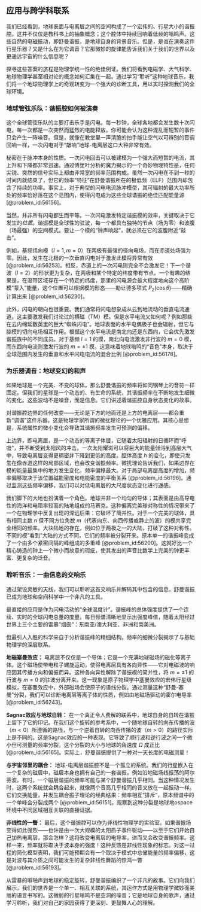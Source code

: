 ## 应用与跨学科联系

我们已经看到，地球表面与电离层之间的空间构成了一个宏伟的、行星大小的谐振腔。这并不仅仅是教科书上的抽象概念；这个腔体中持续回响着低频的嗡鸣声。这些自然的电磁振动，即舒曼谐振，是地球自身的背景音乐。但是，是谁在演奏这件行星乐器？又是什么在为它调音？它那微妙的旋律能告诉我们关于我们的世界以及更遥远宇宙的什么信息呢？

探寻这些答案的旅程是物理学统一性的绝佳例证。我们将看到电磁学、大气科学、地球物理学甚至相对论的概念如何汇集在一起。通过学习“聆听”这种地球音乐，我们将一个地球物理学上的奇观转变为一个强大的诊断工具，用以实时探测我们的全球环境。

### 地球管弦乐队：谐振腔如何被演奏

这个全球管弦乐队的主要打击乐手是闪电。每一秒钟，全球各地都会发生数十次闪电，每一次都是一次突然而猛烈的电能释放。你可能会认为这种混乱而短暂的事件只会产生一阵噪音。但是，就像在教堂里一声清脆的拍手能让空气以可辨别的音调回响一样，一次闪电对于“敲响”地球-电离层这口大钟非常有效。

秘密在于脉冲本身的性质。一次闪电回击可以被建模为一个强大而短暂的电流，其上升和下降都非常迅速。通过傅里叶分析的魔力揭示的一个奇妙物理特性是，任何尖锐、突然的信号实际上都由非常宽的频率范围构成。虽然一次闪电在不到一秒的时间内就结束了，但它的频率“特征”在舒曼谐振所在的极低频（ELF）范围内却包含了持续的功率。事实上，对于典型的闪电电流脉冲模型，其可辐射的最大功率所处的频率恰好落在这个范围内，使得闪电成为这些全球谐振的绝佳匹配能量源 [@problem_id:56156]。

当然，并非所有闪电都生而平等。一次闪电激发特定谐振模的效率，关键取决于它发生的*位置*。谐振模是全球性的驻波，每一个都具有独特的节点（场为零）和波腹（场最强）的空间模式。要让一个模的“钟声响起”，就必须在它的波腹附近“敲击”。

例如，基频纬向模（$l=1, m=0$）在两极有最强的径向电场，而在赤道处场强为零。因此，发生在北极的一次垂直闪电对于激发此模将异常有效 [@problem_id:56253]。相反，赤道上的一次闪电则完全不会激发它！下一个谐波（$l=2$）的形状更为复杂，在两极和某个特定的纬度带有节点。一个有趣的结果是，在温带区域存在一个特定的纬度，那里的闪电源会最大程度地向这个高阶模“泵入”能量，这个位置可以根据模的形态——勒让德多项式 $P_2(\cos\theta)$——精确计算出来 [@problem_id:56230]。

此外，闪电的朝向也很重要。我们通常将闪电想象成从云到地流动的垂直电流通道。这主要激发我们讨论过的横磁（TM）模。但是水平电流又如何呢？例如那些在云内绵延数英里的巨大“蜘蛛闪电”。地球表面的水平电偶极子也会辐射，但它与腔模的切向电场相互作用。根据这个水平电流是南北向还是东西向，它会优先激发谐振族中的不同成员。对于基频 $l=1$ 的模，南北向电流激发非行波的 $m=0$ 模，而东西向电流则激发行波的 $m=\pm 1$ 模。这意味着地球嗡鸣的“音色”本身，取决于全球范围内发生的垂直和水平闪电电流的混合比例 [@problem_id:56178]。

### 为乐器调音：地球变幻的和声

如果地球是一个完美、不变的球体，那么舒曼谐振的频率将如同钢琴上的音符一样固定。但我们的星球是一个动态的、有生命的系统，其谐振频率在不断地发生细微的变化。这些波动不是噪音，而是信息。它们讲述着谐振腔自身状态变化的故事。

对谐振腔边界的任何改变——无论是下方的地面还是上方的电离层——都会重新“调谐”这件乐器。这是物理学家所谓的微扰理论的一个优雅应用。其核心思想是，系统属性的微小变化会导致其谐振频率发生可预测的偏移。

上边界，即电离层，是一个动态的等离子体层，它随着太阳辐射的日循环而“呼吸”，并不断受到太阳风的冲击。一次太阳耀斑可以将巨大的能量倾泻到高层大气中，导致电离层变得更稠密并下降到更低的高度。腔体高度 $h$ 的变化，即使只发生在像赤道这样的局部区域，也会改变谐振频率。微扰理论告诉我们，如果边界在模的能量最集中的地方发生变化，频率偏移最大。对于局部电离层高度的增加，频率偏移取决于该位置磁能密度和电能密度的平衡关系 [@problem_id:56196]。通过监测这些频率偏移，我们可以对低电离层的大尺度状态变化进行遥感。

我们脚下的大地也扮演着一个角色。地球并非一个均匀的导体；其表面是由高导电性的海洋和电阻率较高的陆地组成的马赛克。这种偏离完美球对称性的情况带来了一个在物理学中反复出现的深远后果：它破坏了简并性。对于一个完美的球体，具有相同主数 $n$ 但不同方位角数 $m$（代表向东、向西传播或静止的波）的模共享完全相同的频率。大块陆地的存在，例如位于两极之一的大陆，打破了这种对称性。不同的模“看到”大陆的方式不同，它们的频率被分裂开来。原本单一的谐振峰变成了一个由多个紧密间隔的峰组成的多重峰 [@problem_id:56200]。这就好比一个精心铸造的钟上一个微小而故意的瑕疵，使其发出的声音比数学上完美的钟更丰富、更复杂的泛音。

### 聆听音乐：一曲信息的交响乐

通过架设灵敏的天线，我们可以聆听这首交响乐并解码其中包含的信息。舒曼谐振已成为地球和空间科学中一个非凡的工具。

最直接的应用是作为闪电活动的“全球温度计”。谐振峰的总体强度提供了一个连续、实时的全球闪电总量的度量。每日频谱清晰地显示出强度峰值，随着太阳经过世界上三个主要的雷暴“烟囱”：东南亚/澳大利亚、非洲和南美洲。

但最引人入胜的科学来自于分析谐振峰的精细结构。频率的细微分裂揭示了与基础物理学的深层联系。

**地磁塞曼效应：** 电离层不仅仅是一个导体；它是一个充满地球磁场的磁化等离子体。这个磁场使带电粒子螺旋运动，使得电离层具有各向异性——它对电磁波的响应因其传播方向和偏振而异。这种各向异性解除了谐振模的简并性，将 $m=\pm 1$ 的行波与 $m=0$ 的驻波分离开来。这一现象是原子物理学中塞曼效应的宏伟行星级模拟，在塞曼效应中，外部磁场会使原子的谱线分裂。通过测量这种“舒曼-塞曼”分裂，我们可以诊断电离层等离子体的性质，例如由地磁场驱动的霍尔电导率 [@problem_id:56243]。

**Sagnac效应与地球自转：** 在一个真正令人费解的联系中，地球自身的自转在谐振上留下了它的印记。在我们这个旋转的参考系中，一个随地球自转的向东传播的波（$m < 0$）所遵循的路径，与一个逆着自转的向西传播的波（$m > 0$）的路径实际上是不同的。这是Sagnac效应的一种表现。它导致了顺行波和逆行波之间一个微小但可测量的频率分裂。这个分裂的大小与地球的角速度 $\Omega$ 成正比 [@problem_id:56165]。实际上，舒曼谐振提供了一种对一天长度的电磁测量！

**与宇宙邻里的耦合：** 地球-电离层谐振腔不是一个孤立的系统。我们的行星嵌入在一个复杂的磁层中，磁层本身也拥有自己的一套谐振，例如沿地磁场线振荡的阿尔芬波。有时，一个磁层谐振的频率可能与某个舒曼谐振几乎相同。当这种情况发生时，这两个系统就会耦合起来，就像两个音高几乎相同的音叉放在一起振动一样。它们交换能量，并发生耦合振子理论的经典结果：频率相互“排斥”，原本频谱中的一个单峰会分裂成两个 [@problem_id:56151]。观察到这种分裂是地球地ospace环境中不同区域相互关联的直接证据。

**非线性的一瞥：** 最后，这个谐振腔可以作为非线性物理学的实验室。如果谐振场变得如此强烈——也许是由一次大规模的太阳质子事件驱动——以至于它们开始自己加热电离层，那会怎样？这将改变电离层的电导率，进而又会改变谐振频率。这样一来，频率就将取决于波本身的强度！这种反馈是非线性现象的标志。对这一过程的简化模型表明，我们可能预期会有一个取决于模式中总储能量的频率偏移，这是对波与其介质之间可能发生的复杂非线性舞蹈的惊鸿一瞥 [@problem_id:56193]。

从雷暴的噼啪声到地球的稳定旋转，舒曼谐振编织了一个非凡的故事。它们向我们展示，我们的世界是一个单一、相互关联的系统，其运作方式是用物理学微妙而美丽的语言书写的。这微弱的行星嗡鸣不是空洞的噪音；它是地球自身的歌声，通过学习聆听，我们对自己的家园获得了更深刻、更鼓舞人心的理解。